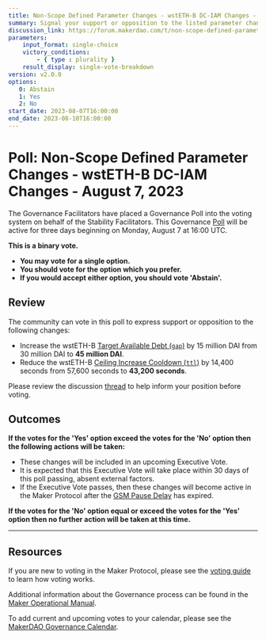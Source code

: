 ```yaml
---
title: Non-Scope Defined Parameter Changes - wstETH-B DC-IAM Changes - August 7, 2023
summary: Signal your support or opposition to the listed parameter changes to the wstETH-B DC-IAM.
discussion_link: https://forum.makerdao.com/t/non-scope-defined-parameter-changes-wsteth-b-dc-iam/21568
parameters:
    input_format: single-choice
    victory_conditions:
        - { type : plurality }
    result_display: single-vote-breakdown
version: v2.0.0
options:
   0: Abstain
   1: Yes
   2: No
start_date: 2023-08-07T16:00:00
end_date: 2023-08-10T16:00:00	
---
```

# Poll: Non-Scope Defined Parameter Changes - wstETH-B DC-IAM Changes - August 7, 2023

The Governance Facilitators have placed a Governance Poll into the voting system on behalf of the Stability Facilitators. This Governance [Poll](https://manual.makerdao.com/governance/governance-cycle/weekly-governance-cycle#weekly-governance-cycle-definitions-mip16c1) will be active for three days beginning on Monday, August 7 at 16:00 UTC.

**This is a binary vote.**
- **You may vote for a single option.**
- **You should vote for the option which you prefer.**
- **If you would accept either option, you should vote 'Abstain'.**

## Review

The community can vote in this poll to express support or opposition to the following changes:
* Increase the wstETH-B [Target Available Debt (`gap`)](https://manual.makerdao.com/module-index/module-dciam#target-available-debt-gap) by 15 million DAI from 30 million DAI to **45 million DAI**.
* Reduce the wstETH-B [Ceiling Increase Cooldown (`ttl`)](https://manual.makerdao.com/module-index/module-dciam#ceiling-increase-cooldown-ttl) by 14,400 seconds from 57,600 seconds to **43,200 seconds**.

Please review the discussion [thread](https://forum.makerdao.com/t/non-scope-defined-parameter-changes-wsteth-b-dc-iam/21568) to help inform your position before voting.

## Outcomes

**If the votes for the 'Yes' option exceed the votes for the 'No' option then the following actions will be taken:**
* These changes will be included in an upcoming Executive Vote.
* It is expected that this Executive Vote will take place within 30 days of this poll passing, absent external factors.
* If the Executive Vote passes, then these changes will become active in the Maker Protocol after the [GSM Pause Delay](https://manual.makerdao.com/parameter-index/core/param-gsm-pause-delay) has expired.

**If the votes for the 'No' option equal or exceed the votes for the 'Yes' option then no further action will be taken at this time.**

---

## Resources

If you are new to voting in the Maker Protocol, please see the [voting guide](https://manual.makerdao.com/governance/voting-in-makerdao/on-chain-governance) to learn how voting works.

Additional information about the Governance process can be found in the [Maker Operational Manual](https://manual.makerdao.com).

To add current and upcoming votes to your calendar, please see the [MakerDAO Governance Calendar](https://manual.makerdao.com/makerdao/calendars/governance-calendar).
